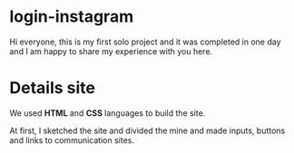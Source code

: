 # login-instagram

Hi everyone, this is my first solo project and it was completed in one day and I am happy to share my experience with you here.

# Details site

We used **HTML** and **CSS** languages ​​to build the site.

At first, I sketched the site and divided the mine and made inputs, buttons and links to communication sites.
